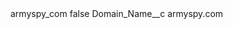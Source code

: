 <?xml version="1.0" encoding="UTF-8"?>
<CustomMetadata xmlns="http://soap.sforce.com/2006/04/metadata" xmlns:xsi="http://www.w3.org/2001/XMLSchema-instance" xmlns:xsd="http://www.w3.org/2001/XMLSchema">
    <label>armyspy_com</label>
    <protected>false</protected>
    <values>
        <field>Domain_Name__c</field>
        <value xsi:type="xsd:string">armyspy.com</value>
    </values>
</CustomMetadata>
